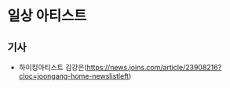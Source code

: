 # 일상 아티스트

## 기사
* 하이킹아티스트 김강은(https://news.joins.com/article/23908216?cloc=joongang-home-newslistleft)

